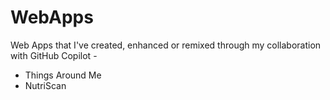 # WebApps
Web Apps that I've created, enhanced or remixed through my collaboration with GitHub Copilot -
* Things Around Me
* NutriScan
